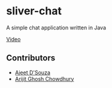 # sliver-chat
A simple chat application written in Java

[Video](https://www.youtube.com/watch?v=evIF2T0B4Jg)

## Contributors
- [Ajeet D'Souza](https://github.com/ajeetdsouza)
- [Arijit Ghosh Chowdhury](https://github.com/arijit1410)
